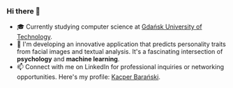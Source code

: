 ### Hi there 👋
- 🎓 Currently studying computer science at [Gdańsk University of Technology](https://pg.edu.pl/).
- 🔭 I'm developing an innovative application that predicts personality traits from facial images and textual analysis. It's a fascinating intersection of **psychology** and **machine learning**.
- 📫 Connect with me on LinkedIn for professional inquiries or networking opportunities. Here's my profile: [Kacper Barański](https://www.linkedin.com/in/kacper-bara%C5%84ski-043311198/).

